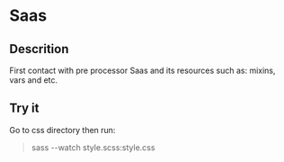# Saas

## Descrition
First contact with pre processor Saas and its resources such as: mixins, vars and etc.


## Try it
Go to css directory then run: 
> sass --watch style.scss:style.css